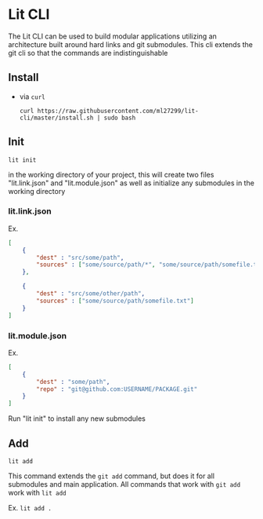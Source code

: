 # Lit CLI

The Lit CLI can be used to build modular applications utilizing an architecture built around hard links and git submodules. This cli extends the git cli so that the commands are indistinguishable

## Install

- via `curl`
    ```
    curl https://raw.githubusercontent.com/ml27299/lit-cli/master/install.sh | sudo bash

## Init
`lit init`

in the working directory of your project, this will create two files "lit.link.json" and "lit.module.json" as well as initialize any submodules in the working directory

### lit.link.json
Ex.
```json
[
	{
		"dest" : "src/some/path",
		"sources" : ["some/source/path/*", "some/source/path/somefile.txt"]
	},

	{
		"dest" : "src/some/other/path",
		"sources" : ["some/source/path/somefile.txt"]
	}
]
```

### lit.module.json
Ex.
```json
[
	{
		"dest" : "some/path",
		"repo" : "git@github.com:USERNAME/PACKAGE.git"
	}
]
```


Run "lit init" to install any new submodules

## Add
`lit add`

This command extends the `git add` command, but does it for all submodules and main application. All commands that work with `git add` work with `lit add`

Ex. `lit add .`




